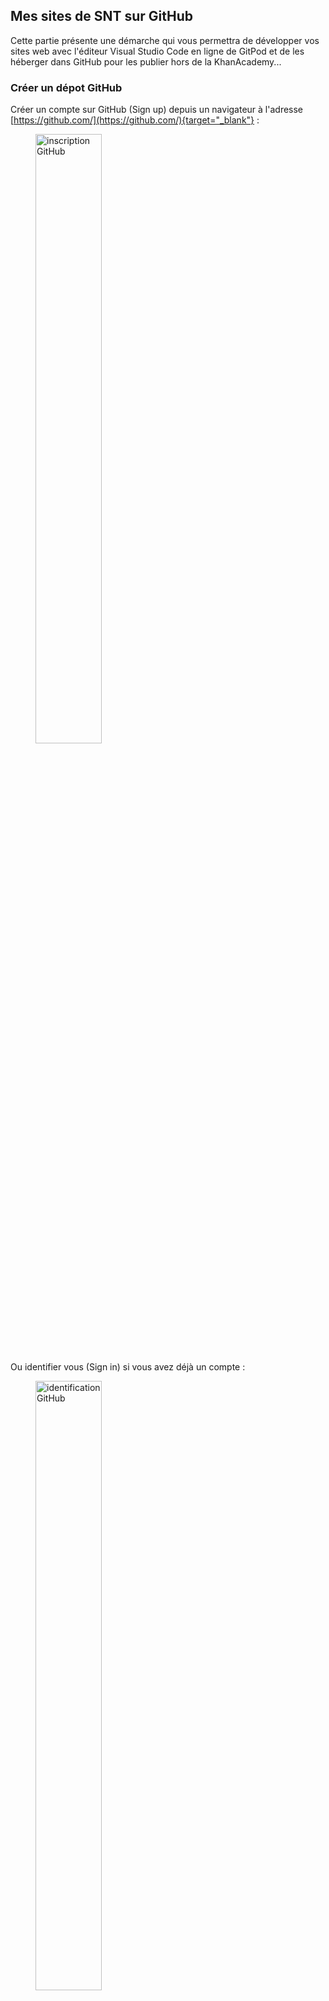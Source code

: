 ## Mes sites de SNT sur GitHub

Cette partie présente une démarche qui vous permettra de développer vos sites web avec l'éditeur Visual Studio Code en ligne de GitPod et de les héberger dans GitHub pour les publier hors de la KhanAcademy...

### Créer un dépot GitHub
Créer un compte sur GitHub (Sign up) depuis un navigateur à l'adresse [https://github.com/](https://github.com/){target="_blank"} :

<figure>
    <img src="https://ericecmorlaix.github.io/img/GitHub00a.png" width=50% alt="inscription GitHub">
</figure>

Ou identifier vous (Sign in) si vous avez déjà un compte :

<figure>
    <img src="https://ericecmorlaix.github.io/img/GitHub00b.png" width=50% alt="identification GitHub">
</figure>

A l'adresse [https://github.com/new](https://github.com/new){target="_blank"} créer un nouveau répertoire de dépot nommé, par exemple `mon_premier_site` :

<figure>
    <img src="https://ericecmorlaix.github.io/img/GitHub01c.png" alt="nouveau repository GitHub">
</figure>

Cocher la case **"Initialize this repository with a README"** puis cliquer sur le bouton **"Create repository"**.

> Voilà, vous faites maintenant parti d'un autre [réseau social mondial celui des développeurs qui partage leur code](https://medium.com/coding-days/focus-sur-github-le-r%C3%A9seau-social-des-d%C3%A9veloppeurs-165a2978ea9e){target="_blank"}...


### Utiliser VSC en ligne pour gérer votre dépot GitHub depuis GitPod

#### Préparation de GitPod

Pour faire fonctionner l'[IDE](https://fr.wikipedia.org/wiki/Environnement_de_d%C3%A9veloppement){target=_blank} Visual Studio Code dans un navigateur et ainsi développer et maintenir des dépôts GitHub depuis n’importe quelle machine sans installation locale on peut utiliser [https://www.gitpod.io/](https://www.gitpod.io/){target=_blank} :

- **Signer** avec votre compte GitHub ;
- **Saisir** votre numéro de téléphone pour une double authentification ;
- **Choisir** VS Code BROWSER ;
- **Cliquer** sur `New Workspace` ;
- **Rechercher** puis **choisir** votre dépot dans la liste ou **copier/coller** son URL ;
- **Accorder** les autorisations de GitHub à GitPod...  

Tous les dossiers et fichiers de votre dépot sont alors éditables dans l'environnement de développement Visual Studio Code intégré à GitPod en ligne.

<figure>
    <img src="https://ericecmorlaix.github.io/img/GitPod01.png" alt="GitPod VSC Explorer">
</figure>

#### Développement d'une page dans VSC

- Dans la zone de l'explorateur, **créer** un nouveau fichier nommé `index.html` ;
- Dans la zone d'édition du fichier, **saisir** un `!` et **valider** la proposition _"Emmet Abbreviation"_ faite par VSC :

<!-- ```html
<!DOCTYPE html>
<html lang="en">
<head>
    <meta charset="UTF-8">
    <meta http-equiv="X-UA-Compatible" content="IE=edge">
    <meta name="viewport" content="width=device-width, initial-scale=1.0">
    <title>Document</title>
</head>
<body>
    
</body>
</html>
``` -->

- Dans le code ainsi obtenu, **remplacer** `"en"` par `"fr"` et **donner** un titre à la page d'accueil de votre futur site ;
- **Compléter** le `body` avec les balises de contenu que vous souhaitez voir s'afficher sur cette page ;
- Dans un terminal, **saisir** `python -m http.server`, puis **cliquer** sur le bouton `Open Browser` pour afficher votre page dans un nouvel onglet de votre navigateur ;
- **Compléter** le code HTML de votre page et **vérifier** le résultat obtenu en rafraichissant régulièrement l'affichage de cet onglet du navigateur ;

#### Publier votre site sur GitHub

- Dans la zone GitHub, **vérifier** les autorisations accordés à GitPod par GitHub ;
- Dans la zone Source Control, **cliquer** sur le `+` pour ajouter les fichiers modifiés à mettre en attente (indexer) à ce stade du développement, **ajouter** un message avant de **commiter**, puis **synchroniser** vos modifications ;
- **Paramétrer** GitHub pour qu'il affiche votre site Web...


#### ==La routine pour maintenir votre site Git avec un éditeur VSC en ligne se résume à :==

??? summary "I - Modifier vos fichiers sur la machine virtuelle GitPod :"
    Depuis l'Explorateur (`Explorer` ++"Ctrl"+"Maj"+"E"++) de VSC (_bleu_) :

    - cliquer sur un dossier pour afficher la liste de son contenu ;
    - cliquer sur les icônes (_jaunes_) pour créer un nouveau fichier et/ou un nouveau dossier ;
    - maintenir le clic sur un fichier (ou un dossier) pour le déplacer dans l'arborescence ;
    - cliquer sur un fichier pour l'ouvrir dans l'éditeur afin de le modifier ;
    - cliquer droit sur un fichier `.md` et choisir `Open preview` pour le prévisualiser ;

<figure>
    <img src="https://ericecmorlaix.github.io/img/GitPod02.png" alt="GitPod VSC Explorer">
</figure>


??? summary "II - Indexer vos changements :"
    Depuis le "Contrôle de code source" (_vert_) (`Source Control` ++"Ctrl"+"Maj"+"G"++),
     dans "Changements" (`Changes`) cliquer sur le `+` (_orange_) pour ajouter les fichiers modifiés
      à mettre en attente (indexer) dans cette phase (stage) de développement ;

??? summary "III - Committer, valider vos modifications :"
    Ajouter un message sous "CONTRÔLE DE CODE SOURCE" (`SOURCE CONTROL`) (_rose_)
     pour définir ces modifications à ce stade de votre développement,
      puis cliquer sur `✓` (_violet_) pour valider ce commit ;

??? summary "IV - Pousser les modifications vers votre dépôt distant :"
    Cliquer sur les `...` en face de `CONTRÔLE DE CODE SOURCE`
    et choisir `Push` ;

    
??? example "Exemple à faire vous même :"

    - **cliquer** sur l'icone `New Folder` (_jaune_) pour créer un nouveau dossier nommé `images` ;
    - **déplacer** votre fichier image dans le dossier `images` ;
    - **cliquer** sur le fichier `index.md` pour l'ouvrir dans l'éditeur ;
    - **cliquer**  droit le fichier `index.md`et choisir `Open preview` pour le prévisualiser ;
    - **glisser** l'onglet de la fenêtre de prévisualisation sur le coté droit ;
    - **modifier** le chemin relatif vers l'image dans l'instruction MarkDown `![image de ...?](images/nom_du_fichier_image.png)` ; 
    - **prévisualiser** pour vérifier le bon affichage de l'image ;
    - **indexer**, **Commiter** puis **Pousser** vos modifications ;
    - **vérifier** la mis à jour de votre dépôt ;

<figure>
    <img src="https://www.gitpod.io/images/illustration-large.png" alt="Glisser/Déposer">
</figure>



<!-- ## Modifier le fichier `README.md`

Le fichier `README` a pour extension `.md` pour [**MarkDown**](https://fr.wikipedia.org/wiki/Markdown){target="_blank"}, c'est ce langage de description rudimentaire que nous utiliserons principalement pour rédiger nos pages web sur GitHub.

> Il existe plusieurs versions de ce langage qui, à partir d'une syntaxe de base commune, possèdent d'autres éléments additionnels spécifiques...

**Cliquer** sur le crayon pour ouvrir le fichier `README.md`dans l'éditeur en ligne :

<figure>
    <img src="https://ericecmorlaix.github.io/img/GitHub02c.png" alt="editer README">
</figure>

**Modifier** son contenu en utilisant la syntaxe [MarkDown à la sauce GitHub](https://guides.github.com/features/mastering-markdown/){target="_blank"} :

<figure>
    <img src="https://ericecmorlaix.github.io/img/GitHub03c.png" alt="modifier README">
</figure>


!!! tip "L'onglet `Preview` permet de visualiser le résultat avant sa publication..."

??? example "Code exemple à copier/coller"    
    ```md
    ## Voici un titre de niveau 2
    ### Et voici un titre de niveau 3
    Ceci est un paragraphe.
    Cette ligne s'affiche dans le même paragraphe à la suite de la première phrase sans retour à la ligne.  
    Cette ligne s'affiche dans le même paragraphe avec un retour à la ligne
    car on a laissé deux caractères espaces après le point de la phrase précédente.

    Cette ligne s'affiche dans un nouveau paragraphe
    car on a laissé deux sauts de ligne après le point de la phrase précédente.

    On peut obtenir du _texte_ avec *simple emphase* rendu en *italique*,
    du __texte__ avec **forte emphase** rendu en **Gras**,
    du **_Texte_** à la fois en **gras** et en *italique*,
    du `code source` rendu en caractères `monospaces`,
        du ~~texte barré~~  rendu avec une ligne en travers du texte.

    ## Un lien :
    Ce document est rédigé en [MarkDown](https://fr.wikipedia.org/wiki/Markdown).

    ## Une image :
    ![illustration GitHub Docs](https://ericecmorlaix.github.io/img/GitHub00c.png)

    ## Une liste :
    - Toto ;
    - Titi ;
    - Tata...

    ## Un avertissement :
    > Libre à vous de personaliser cette page à l'aide de la documentation
    >  du [MarkDown à la sauce GitHub](https://docs.github.com/en/get-started/writing-on-github/getting-started-with-writing-and-formatting-on-github/basic-writing-and-formatting-syntax)...
    ```

**Publier** la nouvelle version du fichier `README.md` en décrivant vos modifications dans un message et puis en cliquant sur le bouton `Commit changes` :

<figure>
    <img src="https://ericecmorlaix.github.io/img/GitHub04c.png" alt="publier README">
</figure>

> **Waouh !** vous venez de faire votre premier [**Commit**](https://fr.wikipedia.org/wiki/Commit){target="_blank"} **!**

## Créer de nouveaux dossier et fichier

**Cliquer** sur le bouton `Add file` depuis l'interface de votre dépot GitHub et choisir `Create new files` :

Dans l'éditeur qui s'ouvre, saisir le nom du fichier avec son extension et son chemin dans l'arborescence, par exemple `docs/index.md` :

<figure>
    <img src="https://ericecmorlaix.github.io/img/GitHub05c.png" alt="créer dossier et fichier">
</figure>

<figure>
    <figcaption>
        Comment éditer une arborescence de dossiers sur GitHub ?        
    </figcaption>
    <iframe width="560" height="315" src="https://www.youtube-nocookie.com/embed/0a19JTSxclw" title="YouTube video player" frameborder="0" allow="accelerometer; autoplay; clipboard-write; encrypted-media; gyroscope; picture-in-picture" allowfullscreen>
    </iframe> 
</figure>


**Faire** un nouveau **Commit** avec le message : `ajout fichier index.md dans dossier docs`

## Téléverser des dossiers et fichiers

Depuis le dossier `docs`, **Cliquer** sur le bouton `Add file` depuis l'interface de votre dépot GitHub et choisir `Upload files` :

<figure>
    <img src="https://ericecmorlaix.github.io/img/GitHub06c.png" alt="Glisser/Déposer">
</figure>

!!! tip "Partager votre écran pour Glisser/Déposer vos dossiers et/ou vos fichiers"

???+ example "Exemple à faire vous même :"    
    - **glisser/déposer** un fichier image dans le dossier `docs` ;
    - **Committer** ;
    - **Editer** le fichier `index.md` en y ajoutant l'instruction MarkDown `![image de ...?](nom_du_fichier_image.png)` ;
    - **Prévisualiser** pour vérifier le bon affichage de l'image ;
    - **Committer** ; -->